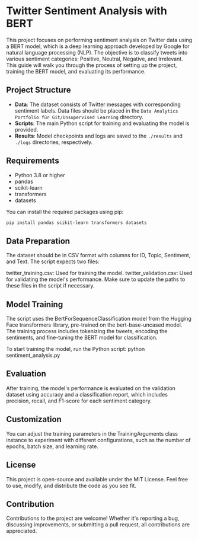 # Twitter Sentiment Analysis with BERT

This project focuses on performing sentiment analysis on Twitter data using a BERT model, which is a deep learning approach developed by Google for natural language processing (NLP). The objective is to classify tweets into various sentiment categories: Positive, Neutral, Negative, and Irrelevant. This guide will walk you through the process of setting up the project, training the BERT model, and evaluating its performance.

## Project Structure

- **Data**: The dataset consists of Twitter messages with corresponding sentiment labels. Data files should be placed in the `Data Analytics Portfolio für Git/Unsupervised Learning` directory.
- **Scripts**: The main Python script for training and evaluating the model is provided.
- **Results**: Model checkpoints and logs are saved to the `./results` and `./logs` directories, respectively.

## Requirements

- Python 3.8 or higher
- pandas
- scikit-learn
- transformers
- datasets

You can install the required packages using pip:

```bash
pip install pandas scikit-learn transformers datasets

```
## Data Preparation

The dataset should be in CSV format with columns for ID, Topic, Sentiment, and Text. The script expects two files:

twitter_training.csv: Used for training the model.
twitter_validation.csv: Used for validating the model's performance.
Make sure to update the paths to these files in the script if necessary.

## Model Training

The script uses the BertForSequenceClassification model from the Hugging Face transformers library, pre-trained on the bert-base-uncased model. The training process includes tokenizing the tweets, encoding the sentiments, and fine-tuning the BERT model for classification.

To start training the model, run the Python script:
python sentiment_analysis.py

## Evaluation

After training, the model's performance is evaluated on the validation dataset using accuracy and a classification report, which includes precision, recall, and F1-score for each sentiment category.

## Customization

You can adjust the training parameters in the TrainingArguments class instance to experiment with different configurations, such as the number of epochs, batch size, and learning rate.

## License

This project is open-source and available under the MIT License. Feel free to use, modify, and distribute the code as you see fit.

## Contribution

Contributions to the project are welcome! Whether it's reporting a bug, discussing improvements, or submitting a pull request, all contributions are appreciated.
